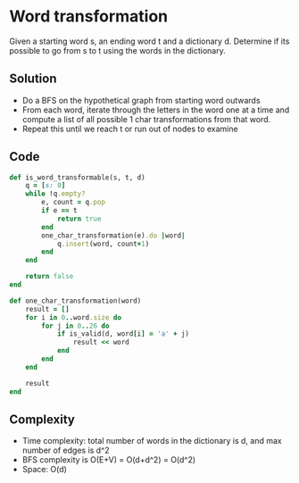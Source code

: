 # Word transformation
Given a starting word s, an ending word t and a dictionary d. Determine if its possible to go from
s to t using the words in the dictionary.

## Solution
- Do a BFS on the hypothetical graph from starting word outwards
- From each word, iterate through the letters in the word one at a time and compute a list
  of all possible 1 char transformations from that word.
- Repeat this until we reach t or run out of nodes to examine

## Code
```ruby
def is_word_transformable(s, t, d)
    q = [s: 0]
    while !q.empty?
        e, count = q.pop
        if e == t
            return true
        end
        one_char_transformation(e).do |word|
            q.insert(word, count+1)
        end
    end

    return false
end

def one_char_transformation(word)
    result = []
    for i in 0..word.size do
        for j in 0..26 do
            if is_valid(d, word[i] = 'a' + j)
                result << word
            end
        end
    end

    result
end
```

## Complexity
- Time complexity: total number of words in the dictionary is d, and max number of edges is d^2
- BFS complexity is O(E+V) = O(d+d^2) = O(d^2)
- Space: O(d)
